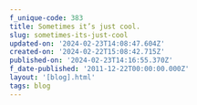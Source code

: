 ```yaml
---
f_unique-code: 383
title: Sometimes it’s just cool.
slug: sometimes-its-just-cool
updated-on: '2024-02-23T14:08:47.604Z'
created-on: '2024-02-22T15:08:42.715Z'
published-on: '2024-02-23T14:16:55.370Z'
f_date-published: '2011-12-22T00:00:00.000Z'
layout: '[blog].html'
tags: blog
---
```



